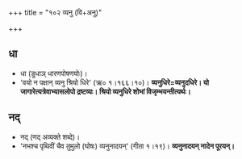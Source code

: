 +++
title = "१०२ व्यनु (वि+अनु)"

+++

## धा 
- धा (डुधाञ् धारणपोषणयोः)।
- 'वयो न पक्षान् व्यनु श्रियो धिरे' (ऋ० १।१६६।१०)। **व्यनुधिरे=व्यनुदधिरे। यो जागारेत्यत्रेवाभ्यासलोपो द्रष्टव्यः। श्रियो व्यनुधिरे शोभां विजृम्भयन्तीत्यर्थः।**

## नद्
- नद् (णद् अव्यक्ते शब्दे)।
- 'नभश्च पृथिवीं चैव तुमुलो (घोषः) व्यनुनादयन्' (गीता १।१९)। **व्यनुनादयन् नादेन पूरयन्।**
